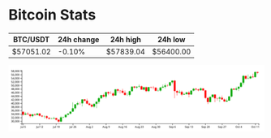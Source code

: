 # Bitcoin Stats

BTC/USDT|24h change|24h high|24h low|
|---|---|---|---|
|$57051.02|-0.10%|$57839.04|$56400.00|

<img src="./chart.svg">
